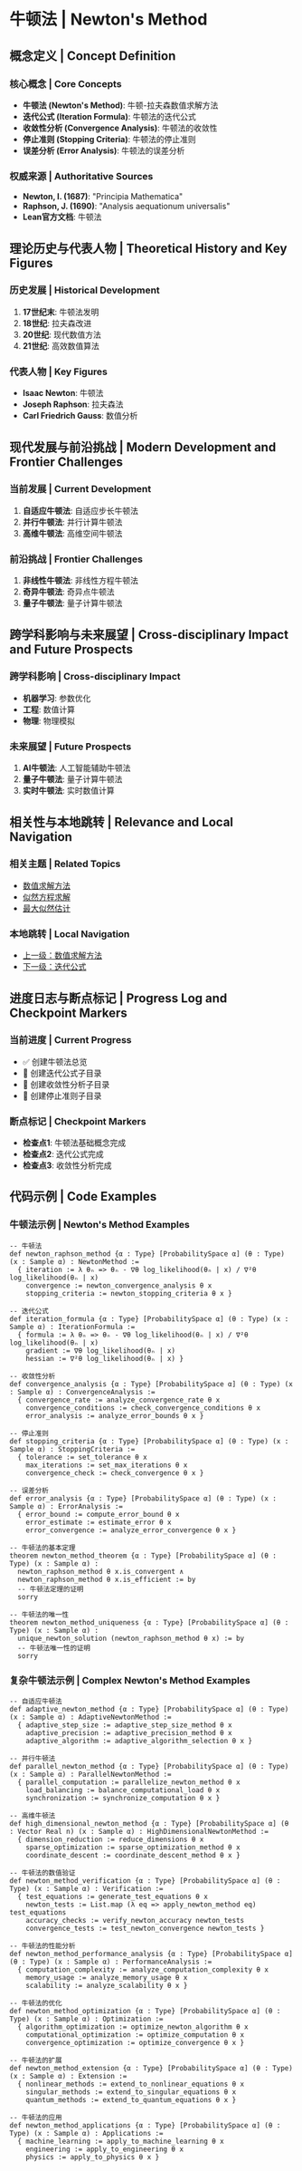 # 牛顿法 | Newton's Method

## 概念定义 | Concept Definition

### 核心概念 | Core Concepts

- **牛顿法 (Newton's Method)**: 牛顿-拉夫森数值求解方法
- **迭代公式 (Iteration Formula)**: 牛顿法的迭代公式
- **收敛性分析 (Convergence Analysis)**: 牛顿法的收敛性
- **停止准则 (Stopping Criteria)**: 牛顿法的停止准则
- **误差分析 (Error Analysis)**: 牛顿法的误差分析

### 权威来源 | Authoritative Sources

- **Newton, I. (1687)**: "Principia Mathematica"
- **Raphson, J. (1690)**: "Analysis aequationum universalis"
- **Lean官方文档**: 牛顿法

## 理论历史与代表人物 | Theoretical History and Key Figures

### 历史发展 | Historical Development

1. **17世纪末**: 牛顿法发明
2. **18世纪**: 拉夫森改进
3. **20世纪**: 现代数值方法
4. **21世纪**: 高效数值算法

### 代表人物 | Key Figures

- **Isaac Newton**: 牛顿法
- **Joseph Raphson**: 拉夫森法
- **Carl Friedrich Gauss**: 数值分析

## 现代发展与前沿挑战 | Modern Development and Frontier Challenges

### 当前发展 | Current Development

1. **自适应牛顿法**: 自适应步长牛顿法
2. **并行牛顿法**: 并行计算牛顿法
3. **高维牛顿法**: 高维空间牛顿法

### 前沿挑战 | Frontier Challenges

1. **非线性牛顿法**: 非线性方程牛顿法
2. **奇异牛顿法**: 奇异点牛顿法
3. **量子牛顿法**: 量子计算牛顿法

## 跨学科影响与未来展望 | Cross-disciplinary Impact and Future Prospects

### 跨学科影响 | Cross-disciplinary Impact

- **机器学习**: 参数优化
- **工程**: 数值计算
- **物理**: 物理模拟

### 未来展望 | Future Prospects

1. **AI牛顿法**: 人工智能辅助牛顿法
2. **量子牛顿法**: 量子计算牛顿法
3. **实时牛顿法**: 实时数值计算

## 相关性与本地跳转 | Relevance and Local Navigation

### 相关主题 | Related Topics

- [数值求解方法](../01-总览.md)
- [似然方程求解](../../01-总览.md)
- [最大似然估计](../../../01-总览.md)

### 本地跳转 | Local Navigation

- [上一级：数值求解方法](../01-总览.md)
- [下一级：迭代公式](02-迭代公式/01-总览.md)

## 进度日志与断点标记 | Progress Log and Checkpoint Markers

### 当前进度 | Current Progress

- ✅ 创建牛顿法总览
- 🔄 创建迭代公式子目录
- 🔄 创建收敛性分析子目录
- 🔄 创建停止准则子目录

### 断点标记 | Checkpoint Markers

- **检查点1**: 牛顿法基础概念完成
- **检查点2**: 迭代公式完成
- **检查点3**: 收敛性分析完成

## 代码示例 | Code Examples

### 牛顿法示例 | Newton's Method Examples

```lean
-- 牛顿法
def newton_raphson_method {α : Type} [ProbabilitySpace α] (θ : Type) (x : Sample α) : NewtonMethod :=
  { iteration := λ θₙ => θₙ - ∇θ log_likelihood(θₙ | x) / ∇²θ log_likelihood(θₙ | x)
    convergence := newton_convergence_analysis θ x
    stopping_criteria := newton_stopping_criteria θ x }

-- 迭代公式
def iteration_formula {α : Type} [ProbabilitySpace α] (θ : Type) (x : Sample α) : IterationFormula :=
  { formula := λ θₙ => θₙ - ∇θ log_likelihood(θₙ | x) / ∇²θ log_likelihood(θₙ | x)
    gradient := ∇θ log_likelihood(θₙ | x)
    hessian := ∇²θ log_likelihood(θₙ | x) }

-- 收敛性分析
def convergence_analysis {α : Type} [ProbabilitySpace α] (θ : Type) (x : Sample α) : ConvergenceAnalysis :=
  { convergence_rate := analyze_convergence_rate θ x
    convergence_conditions := check_convergence_conditions θ x
    error_analysis := analyze_error_bounds θ x }

-- 停止准则
def stopping_criteria {α : Type} [ProbabilitySpace α] (θ : Type) (x : Sample α) : StoppingCriteria :=
  { tolerance := set_tolerance θ x
    max_iterations := set_max_iterations θ x
    convergence_check := check_convergence θ x }

-- 误差分析
def error_analysis {α : Type} [ProbabilitySpace α] (θ : Type) (x : Sample α) : ErrorAnalysis :=
  { error_bound := compute_error_bound θ x
    error_estimate := estimate_error θ x
    error_convergence := analyze_error_convergence θ x }

-- 牛顿法的基本定理
theorem newton_method_theorem {α : Type} [ProbabilitySpace α] (θ : Type) (x : Sample α) :
  newton_raphson_method θ x.is_convergent ∧
  newton_raphson_method θ x.is_efficient := by
  -- 牛顿法定理的证明
  sorry

-- 牛顿法的唯一性
theorem newton_method_uniqueness {α : Type} [ProbabilitySpace α] (θ : Type) (x : Sample α) :
  unique_newton_solution (newton_raphson_method θ x) := by
  -- 牛顿法唯一性的证明
  sorry
```

### 复杂牛顿法示例 | Complex Newton's Method Examples

```lean
-- 自适应牛顿法
def adaptive_newton_method {α : Type} [ProbabilitySpace α] (θ : Type) (x : Sample α) : AdaptiveNewtonMethod :=
  { adaptive_step_size := adaptive_step_size_method θ x
    adaptive_precision := adaptive_precision_method θ x
    adaptive_algorithm := adaptive_algorithm_selection θ x }

-- 并行牛顿法
def parallel_newton_method {α : Type} [ProbabilitySpace α] (θ : Type) (x : Sample α) : ParallelNewtonMethod :=
  { parallel_computation := parallelize_newton_method θ x
    load_balancing := balance_computational_load θ x
    synchronization := synchronize_computation θ x }

-- 高维牛顿法
def high_dimensional_newton_method {α : Type} [ProbabilitySpace α] (θ : Vector Real n) (x : Sample α) : HighDimensionalNewtonMethod :=
  { dimension_reduction := reduce_dimensions θ x
    sparse_optimization := sparse_optimization_method θ x
    coordinate_descent := coordinate_descent_method θ x }

-- 牛顿法的数值验证
def newton_method_verification {α : Type} [ProbabilitySpace α] (θ : Type) (x : Sample α) : Verification :=
  { test_equations := generate_test_equations θ x
    newton_tests := List.map (λ eq => apply_newton_method eq) test_equations
    accuracy_checks := verify_newton_accuracy newton_tests
    convergence_tests := test_newton_convergence newton_tests }

-- 牛顿法的性能分析
def newton_method_performance_analysis {α : Type} [ProbabilitySpace α] (θ : Type) (x : Sample α) : PerformanceAnalysis :=
  { computation_complexity := analyze_computation_complexity θ x
    memory_usage := analyze_memory_usage θ x
    scalability := analyze_scalability θ x }

-- 牛顿法的优化
def newton_method_optimization {α : Type} [ProbabilitySpace α] (θ : Type) (x : Sample α) : Optimization :=
  { algorithm_optimization := optimize_newton_algorithm θ x
    computational_optimization := optimize_computation θ x
    convergence_optimization := optimize_convergence θ x }

-- 牛顿法的扩展
def newton_method_extension {α : Type} [ProbabilitySpace α] (θ : Type) (x : Sample α) : Extension :=
  { nonlinear_methods := extend_to_nonlinear_equations θ x
    singular_methods := extend_to_singular_equations θ x
    quantum_methods := extend_to_quantum_equations θ x }

-- 牛顿法的应用
def newton_method_applications {α : Type} [ProbabilitySpace α] (θ : Type) (x : Sample α) : Applications :=
  { machine_learning := apply_to_machine_learning θ x
    engineering := apply_to_engineering θ x
    physics := apply_to_physics θ x }
```
